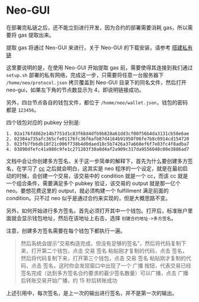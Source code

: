 # Neo-GUI

在部署完私链之后，还不能立刻进行开发，因为合约的部署需要消耗 gas，所以需要将 gas 提取出来。

提取 gas 将通过 Neo-GUI 来进行，关于 Neo-GUI 的下载安装，请参考 [搭建私有链](http://docs.neo.org/zh-cn/network/private-chain/private-chain.html)

这里要说明的是，在使用 Neo-GUI 开始提取 gas 前，需要使得其连接到我们通过 `setup.sh` 部署的私有网络，完成这一步，只需要将任意一台服务器下 `/home/neo/protocol.json` 拷贝覆盖到 Neo-GUI 目录下的同名文件，然后打开 neo-gui，如果左下角的节点数显示为 4，即说明链接成功。

另外，四台节点各自的钱包文件，都位于 `/home/neo/wallet.json`，钱包的密码都是 `123456`。

四个钱包对应的 pubkey 分别是:

```
1. 02a176fd862e14b7751d1c83f68d4dfb9b828a61dd3cf00f56b4da3131cb58e6ae
2. 02384a735afc365cfe01176fc36f6afb87d4164b91958f06fe7b8c0914cd154720
3. 023fb7fb6db18f21c006f738b4d0daed18c5b7426a37a660ef6f7e83fc4f8adba7
4. 03890dfefc41a980c9fe1c271203f30a0d4af2a909c317da9556048c00e3886ad7
```

文档中会让你创建多方签名，关于这一步简单的解释下，首先为什么要创建多方签名，在学习了 [cc](https://github.com/BDNTeam/chaindb-research/issues/3) 之后就会明白，这其实是 neo 程序的一个设定，就是在最初启动的时候，会创建一个交易，该交易中的 condition 就是一个 cc，而该 cc 就是一个组合条件，需要满足多个 pubkey 验证，该交易的 output 就是那一亿个 neo。要想花费这里的 output，就必须构建一个 fulfillment 满足前面的 condition。只不过 neo 似乎是通过合约来实现的，但是大概思路不变。

另外，如何开始进行多方签名，首先必须打开其中一个钱包。打开后，标准账户里面就会显示钱包地址，然后在该地址上右击，选择 `创建合约地址->多方签名`。

注意，创建多方签名需要在每个钱包下都执行一遍。

> 然后系统会提示“交易构造完成，但没有足够的签名”，然后将代码复制下来，打开第二个钱包，点击 交易 签名 粘贴刚才复制的代码，点击 签名， 然后将代码复制下来，打开第三个钱包，点击 交易 签名 粘贴刚才复制的代码，点击 签名，这时你会发现窗口中出现了一个 广播 按钮，代表交易已经签名完成（达到多方签名合约要求的最少签名数量）可以广播，点击 广播 后转账交易开始广播，约 15 秒后转账成功

上述引用中，每次签名，是上一次的输出进行签名，并不是第一次的输出。
